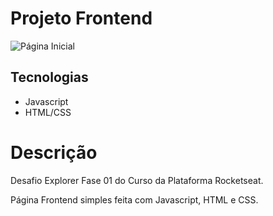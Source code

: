 # Projeto Frontend

![Página Inicial](https://github.com/kenjiThiago/desafioExplorerFase01/blob/main/imagens/PaginaInicial.png)

## Tecnologias
- Javascript
- HTML/CSS

# Descrição

Desafio Explorer Fase 01 do Curso da Plataforma Rocketseat.

Página Frontend simples feita com Javascript, HTML e CSS.
